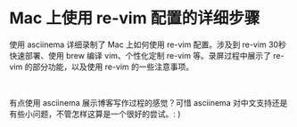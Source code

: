 # Mac 上使用 re-vim 配置的详细步骤

使用 asciinema 详细录制了 Mac 上如何使用 re-vim 配置。涉及到 re-vim 30秒快速部署、使用 brew 编译 vim、个性化定制 re-vim 等。录屏过程中展示了 re-vim 的部分功能，以及使用 re-vim 的一些注意事项。

<div id="player-container"></div>
<script>
    asciinema.player.js.CreatePlayer('player-container', '/attachment/asciicast-49329.json', { width: 110, height: 29 });
</script>

<br>

有点使用 asciinema 展示博客写作过程的感觉？可惜 asciinema 对中文支持还是有些小问题，不管怎样这算是一个很好的尝试。: )
